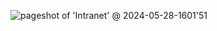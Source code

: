 
![pageshot of 'Intranet' @ 2024-05-28-1601'51](https://github.com/dulgx/sendly-intranet-copy/assets/132341875/af18706c-3559-434d-a480-f8ca203eb48f)
